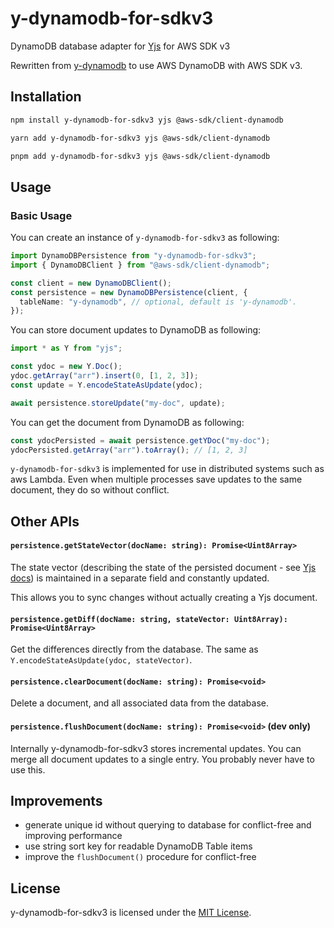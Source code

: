 # y-dynamodb-for-sdkv3

DynamoDB database adapter for [Yjs](https://github.com/yjs/yjs) for AWS SDK v3

Rewritten from [y-dynamodb](https://github.com/hesselbom/y-dynamodb/) to use AWS DynamoDB with AWS SDK v3.

## Installation

```sh
npm install y-dynamodb-for-sdkv3 yjs @aws-sdk/client-dynamodb
```

```sh
yarn add y-dynamodb-for-sdkv3 yjs @aws-sdk/client-dynamodb
```

```sh
pnpm add y-dynamodb-for-sdkv3 yjs @aws-sdk/client-dynamodb
```

## Usage

### Basic Usage

You can create an instance of `y-dynamodb-for-sdkv3` as following:

```ts
import DynamoDBPersistence from "y-dynamodb-for-sdkv3";
import { DynamoDBClient } from "@aws-sdk/client-dynamodb";

const client = new DynamoDBClient();
const persistence = new DynamoDBPersistence(client, {
  tableName: "y-dynamodb", // optional, default is 'y-dynamodb'.
});
```

You can store document updates to DynamoDB as following:

```ts
import * as Y from "yjs";

const ydoc = new Y.Doc();
ydoc.getArray("arr").insert(0, [1, 2, 3]);
const update = Y.encodeStateAsUpdate(ydoc);

await persistence.storeUpdate("my-doc", update);
```

You can get the document from DynamoDB as following:

```ts
const ydocPersisted = await persistence.getYDoc("my-doc");
ydocPersisted.getArray("arr").toArray(); // [1, 2, 3]
```

`y-dynamodb-for-sdkv3` is implemented for use in distributed systems such as aws Lambda.
Even when multiple processes save updates to the same document, they do so without conflict.

## Other APIs

#### `persistence.getStateVector(docName: string): Promise<Uint8Array>`

The state vector (describing the state of the persisted document - see
[Yjs docs](https://github.com/yjs/yjs#Document-Updates)) is maintained in a separate
field and constantly updated.

This allows you to sync changes without actually creating a Yjs document.

#### `persistence.getDiff(docName: string, stateVector: Uint8Array): Promise<Uint8Array>`

Get the differences directly from the database. The same as
`Y.encodeStateAsUpdate(ydoc, stateVector)`.

#### `persistence.clearDocument(docName: string): Promise<void>`

Delete a document, and all associated data from the database.

#### `persistence.flushDocument(docName: string): Promise<void>` (dev only)

Internally y-dynamodb-for-sdkv3 stores incremental updates. You can merge all document
updates to a single entry. You probably never have to use this.

## Improvements

- generate unique id without querying to database for conflict-free and improving performance
- use string sort key for readable DynamoDB Table items
- improve the `flushDocument()` procedure for conflict-free

## License

y-dynamodb-for-sdkv3 is licensed under the [MIT License](./LICENSE).
